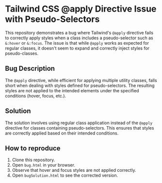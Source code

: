 # Tailwind CSS @apply Directive Issue with Pseudo-Selectors

This repository demonstrates a bug where Tailwind's `@apply` directive fails to correctly apply styles when a class includes a pseudo-selector such as `&:hover` or `&:focus`.  The issue is that while `@apply` works as expected for regular classes, it doesn't seem to expand and correctly inject styles for pseudo-classes.

## Bug Description

The `@apply` directive, while efficient for applying multiple utility classes, falls short when dealing with styles defined for pseudo-selectors.  The resulting styles are not applied to the intended elements under the specified conditions (hover, focus, etc.).

## Solution

The solution involves using regular class application instead of the `@apply` directive for classes containing pseudo-selectors.   This ensures that styles are correctly applied based on their intended conditions.

## How to reproduce

1. Clone this repository.
2. Open `bug.html` in your browser.
3. Observe that hover and focus styles are not applied correctly.
4. Open `bugSolution.html` to see the corrected version.